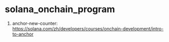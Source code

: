 # solana_onchain_program

1. anchor-new-counter: https://solana.com/zh/developers/courses/onchain-development/intro-to-anchor